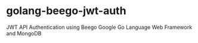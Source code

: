 # golang-beego-jwt-auth
JWT API Authentication using Beego Google Go Language Web Framework and MongoDB

